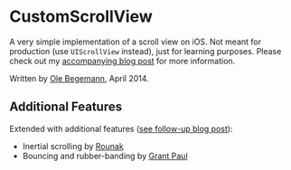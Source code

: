 # CustomScrollView

A very simple implementation of a scroll view on iOS. Not meant for production (use `UIScrollView` instead), just for learning purposes. Please check out my [accompanying blog post](http://oleb.net/blog/2014/04/understanding-uiscrollview/) for more information.

Written by [Ole Begemann](http://oleb.net), April 2014.

## Additional Features

Extended with additional features ([see follow-up blog post](http://oleb.net/blog/2014/05/scrollview-inertia-bouncing-rubberbanding/)):

* Inertial scrolling by [Rounak](https://github.com/rounak)
* Bouncing and rubber-banding by [Grant Paul](https://github.com/grp/)
